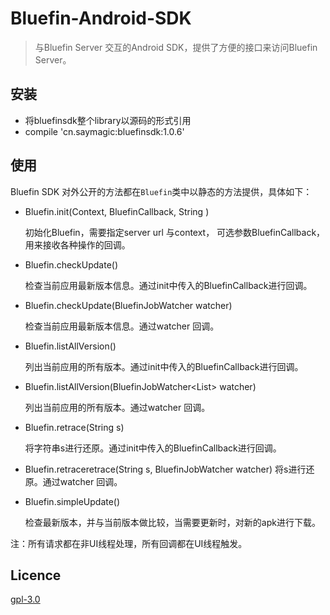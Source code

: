 # Bluefin-Android-SDK

> 与Bluefin Server 交互的Android SDK，提供了方便的接口来访问Bluefin Server。


## 安装

* 将bluefinsdk整个library以源码的形式引用
* compile 'cn.saymagic:bluefinsdk:1.0.6'

## 使用
Bluefin SDK 对外公开的方法都在`Bluefin`类中以静态的方法提供，具体如下：

* Bluefin.init(Context, BluefinCallback, String )

	 初始化Bluefin，需要指定server url 与context， 可选参数BluefinCallback，用来接收各种操作的回调。

* Bluefin.checkUpdate()

	 检查当前应用最新版本信息。通过init中传入的BluefinCallback进行回调。

* Bluefin.checkUpdate(BluefinJobWatcher<BluefinApkData> watcher)

	 检查当前应用最新版本信息。通过watcher 回调。

* Bluefin.listAllVersion()

	 列出当前应用的所有版本。通过init中传入的BluefinCallback进行回调。

* Bluefin.listAllVersion(BluefinJobWatcher<List<BluefinApkData>> watcher)

	列出当前应用的所有版本。通过watcher 回调。

* Bluefin.retrace(String s)

	将字符串s进行还原。通过init中传入的BluefinCallback进行回调。

* Bluefin.retraceretrace(String s, BluefinJobWatcher<String> watcher)
	将s进行还原。通过watcher 回调。

* Bluefin.simpleUpdate()

	检查最新版本，并与当前版本做比较，当需要更新时，对新的apk进行下载。

注：所有请求都在非UI线程处理，所有回调都在UI线程触发。


## Licence

[gpl-3.0](https://opensource.org/licenses/gpl-3.0.html)